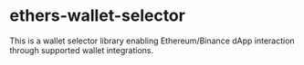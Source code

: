 # ethers-wallet-selector
This is a wallet selector library enabling Ethereum/Binance dApp interaction through supported wallet integrations.
